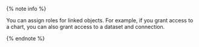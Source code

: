 {% note info %}

You can assign roles for linked objects. For example, if you grant access to a chart, you can also grant access to a dataset and connection.

{% endnote %}

